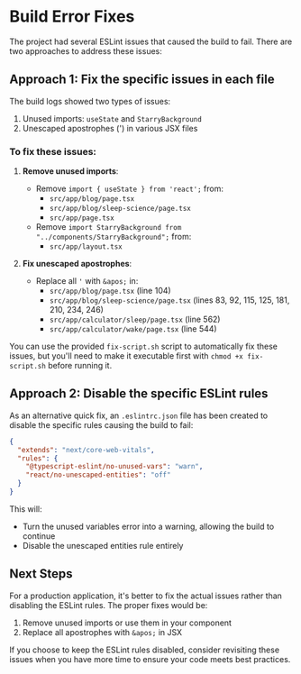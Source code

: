 # Build Error Fixes

The project had several ESLint issues that caused the build to fail. There are two approaches to address these issues:

## Approach 1: Fix the specific issues in each file

The build logs showed two types of issues:
1. Unused imports: `useState` and `StarryBackground`
2. Unescaped apostrophes (') in various JSX files

### To fix these issues:

1. **Remove unused imports**:
   - Remove `import { useState } from 'react';` from:
     - `src/app/blog/page.tsx`
     - `src/app/blog/sleep-science/page.tsx`
     - `src/app/page.tsx`
   - Remove `import StarryBackground from "../components/StarryBackground";` from:
     - `src/app/layout.tsx`

2. **Fix unescaped apostrophes**:
   - Replace all `'` with `&apos;` in:
     - `src/app/blog/page.tsx` (line 104)
     - `src/app/blog/sleep-science/page.tsx` (lines 83, 92, 115, 125, 181, 210, 234, 246)
     - `src/app/calculator/sleep/page.tsx` (line 562)
     - `src/app/calculator/wake/page.tsx` (line 544)

You can use the provided `fix-script.sh` script to automatically fix these issues, but you'll need to make it executable first with `chmod +x fix-script.sh` before running it.

## Approach 2: Disable the specific ESLint rules

As an alternative quick fix, an `.eslintrc.json` file has been created to disable the specific rules causing the build to fail:

```json
{
  "extends": "next/core-web-vitals",
  "rules": {
    "@typescript-eslint/no-unused-vars": "warn", 
    "react/no-unescaped-entities": "off"
  }
}
```

This will:
- Turn the unused variables error into a warning, allowing the build to continue
- Disable the unescaped entities rule entirely

## Next Steps

For a production application, it's better to fix the actual issues rather than disabling the ESLint rules. The proper fixes would be:

1. Remove unused imports or use them in your component
2. Replace all apostrophes with `&apos;` in JSX

If you choose to keep the ESLint rules disabled, consider revisiting these issues when you have more time to ensure your code meets best practices.
